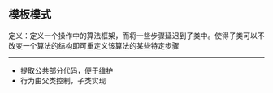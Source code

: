 ## 模板模式

定义：定义一个操作中的算法框架，而将一些步骤延迟到子类中。使得子类可以不改变一个算法的结构即可重定义该算法的某些特定步骤

***
* 提取公共部分代码，便于维护
* 行为由父类控制，子类实现
